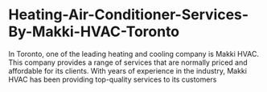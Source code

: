 # Heating-Air-Conditioner-Services-By-Makki-HVAC-Toronto
In Toronto, one of the leading heating and cooling company  is Makki HVAC. This company provides a range of services that are normally priced and affordable for its clients. With years of experience in the industry, Makki HVAC has been providing top-quality services to its customers

